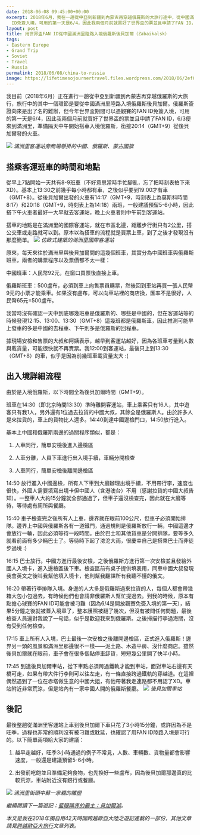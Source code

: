 ```yaml
---
date: 2018-06-08 09:45:00+00:00
excerpt: 2018年6月，我在一趟從中亞到新疆到內蒙古再穿越俄羅斯的大旅行途中，從中國滿洲里陸路入境俄羅斯後貝加爾。俄羅斯簽證向來是出了名的難辦，但2018年世界盃期間可以憑觀賽的FAN
  ID免簽入境，可用的第一天是6/4，因此我兩個月前就買好了世界盃的票並且申請了FAN ID，6/3便來到滿洲里，準備隔天中午開始搭車入境俄羅斯，銜接20:14（GMT+9）從後貝加爾發的火車。本文分享我以FAN ID入境俄羅斯的過程。
layout: post
title: 用世界盃FAN ID從中國滿洲里陸路入境俄羅斯後貝加爾（Zabaikalsk）
tags:
- Eastern Europe
- Grand Trip
- Soviet
- Travel
- Russia
permalink: 2018/06/08/china-to-russia
image: https://lifetimesojournertravel.files.wordpress.com/2018/06/2ef68-img_20180604_194329.jpg
---
```


我目前（2018年6月）正在進行一趟從中亞到新疆到內蒙古再穿越俄羅斯的大旅行，旅行中的其中一個環節是要從中國滿洲里陸路入境俄羅斯後貝加爾。俄羅斯簽證向來是出了名的難辦，但今年世界盃期間可以憑觀賽的FAN ID免簽入境，可用的第一天是6/4，因此我兩個月前就買好了世界盃的票並且申請了FAN ID，6/3便來到滿洲里，準備隔天中午開始搭車入境俄羅斯，銜接20:14（GMT+9）從後貝加爾發的火車。


![](https://lifetimesojournertravel.files.wordpress.com/2018/06/86059-img_20180604_114112.jpg)
*滿洲里客運站旁商場懸掛的中國、俄羅斯、蒙古國旗*

## 搭乘客運班車的時間和地點







從早上7點開始一天共有8-9班車（不好意思當時手忙腳亂，忘了把時刻表拍下來XD）。基本上13:30之前幾乎每小時都有車，之後似乎要到19:00才有車（GMT+8）。從後貝加爾出發的火車有14:17（GMT+9，時刻表上為莫斯科時間8:17）和20:18（GMT+9，時刻表上為14:18）兩班，一般建議預留5-6小時，因此搭下午火車者最好一大早就去客運站，晚上火車者則中午前到客運站。







搭車的地點是在滿洲里的國際客運站，就在市區北邊，距離步行街只有2公里，搭公交車或走路就可以到。原本以為搭車的流程就是買票上車，到了之後才發現沒有那麼簡單。
![](https://lifetimesojournertravel.files.wordpress.com/2018/06/14990-img_20180604_115413.jpg)
*仿歐式建築的滿洲里國際客運站*









原來，每天來往於滿洲里與後貝加爾間的這幾個班車，其實分為中國班車與俄羅斯班車，兩者的購票程序以及票價都不太一樣：







中國班車：人民幣92元，在窗口買票後直接上車。




俄羅斯班車：500盧布，必須到車上向售票員購票，然後回到車站再買一張人民幣9元的小票才能乘車。如果沒有盧布，可以向車站裡的商店換，匯率不是很好，人民幣65元=500盧布。







我當時沒有確認一天中到底哪幾班車是俄羅斯的、哪些是中國的，但在客運站等的時候發現12:15、13:00、13:30（GMT+8）這幾班都是俄羅斯車，因此推測可能早上發車的多是中國的去程車、下午則多是俄羅斯的回程車。







據現場安檢和售票的大叔和阿姨表示，越早到客運站越好，因為各班車考量到人數與載貨量，可能很快就不再賣票。我12:00到客運站，最後只上到13:30（GMT+8）的車，似乎是因為前幾班車載貨量太大 :(







## 出入境詳細流程







由於是入境俄羅斯，以下時間全為後貝加爾時間（GMT+9）。







班車在14:30（即北京時間13:30）準時離開客運站，車上乘客只有16人，其中遊客只有我1人，另外還有1位過去拉貨的中國大叔，其餘全是俄羅斯人。由於許多人是來拉貨的，車上的貨物比人還多。14:40到達中國邊檢門口，14:50放行進入。







基本上中國和俄羅斯兩邊的過關程序類似，都是：




1. 人車同行，簡單安檢後進入邊檢區




2. 人車分離，人員下車進行出入境手續，車輛分開檢查




3. 人車同行，簡單安檢後離開邊檢區







14:50 放行進入中國邊檢，所有人下車到大廳辦理出境手續，不用帶行李，速度也很快，外國人需要填寫出境卡但中國人（含港澳台）不用（感謝拉貨的中國大叔告知）。一整車人大約15分鐘就全部通過了，但車子還沒檢查完，因此就在大廳等待，等待處有廁所與餐廳。







15:40 車子檢查完之後所有人上車，邊界就在眼前100公尺，但車子必須開始排隊。邊界上中國與俄羅斯各有一道鐵門，通過規則是俄羅斯放行一輛，中國這邊才會放行一輛，因此必須等待一段時間。由於巴士和其他貨車是分開排隊，要等多久就看前面有多少輛巴士了。等待時下起了滂沱大雨，很慶幸自己是搭乘巴士而非徒步過境 :)







16:15 巴士放行。中國方進行最後安檢，之後俄羅斯方進行第一次安檢並且發給外國人入境卡，進入邊檢區後下車。檢查區前有桌子提供填表用，同車中國大叔發現我會英文之後叫我幫他填入境卡，他則幫我翻譯所有我聽不懂的俄文。







16:20 帶著行李排隊入境。身邊的人大多是俄羅斯過來拉貨的人，每個人都會帶幾箱大包小包過去，有時候他們也會請非俄羅斯人幫忙提過去。到我的時候，原本有點擔心球賽的FAN ID可能會被刁難（因為6/4是開放觀賽免簽入境的第一天），結果5分鐘之後就被蓋入境章了，整本護照被翻了幾次，但沒有被問任何問題，最後檢查人員還對我說了一句話，似乎是歡迎我來到俄羅斯。之後掃描行李過海關，沒有受到任何檢查。







17:15 車上所有人入境，巴士最後一次安檢之後離開邊檢區，正式進入俄羅斯！邊界另一頭的風景和滿洲里那邊很不一樣——泥土路、木造平房、沒什麼商店。雖然後貝加爾就在眼前，車子會在很多個點停車卸貨，短短幾公里開了快半小時。







17:45 到達後貝加爾車站，從下車點必須跨過鐵軌才能到車站，面對車站右邊有天橋可走，如果有帶大件行李則可以往左走，有一條直接跨過鐵軌的穿越道。在這裡偶然遇到了一位在赤塔做生意的中國大姐，有他帶著我走連路都不用認了XD。車站附近非常荒涼，但是站內有一家中國人開的俄羅斯餐廳。
![](https://lifetimesojournertravel.files.wordpress.com/2018/06/2ef68-img_20180604_194329.jpg)
*後貝加爾車站*



## 後記







最後整趟從滿洲里客運站上車到後貝加爾下車只花了3小時15分鐘，或許因為不是旺季，過程也非常的順利沒有被刁難或耽延，也確認了用FAN ID陸路入境是可行的。以下簡單兩項給大家的建議：







1. 越早走越好，旺季3小時通過的例子不常見，人數、車輛數、貨物量都會影響速度，一般還是建議預留5-6小時。




2. 出發前吃飽並且準備足夠食物，也先換好一些盧布，因為後貝加爾那邊真的比較荒涼，車站附近沒有銀行或餐廳。


![](https://lifetimesojournertravel.files.wordpress.com/2018/06/4a6b2-img_20180604_113632.jpg)
*滿洲里街頭中蘇一家親的雕塑*


*繼續閱讀下一篇遊記：[藍眼睛界的霸主：貝加爾湖](/2018/06/09/lake-baikal)。*

*本文是我在2018年獨自用42天時間跨越歐亞大陸之遊記連載的一部份，其他文章請見[跨越歐亞大旅行](/tag/Grand%20Trip)文章列表。*
